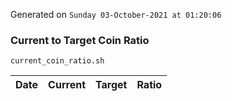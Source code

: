 Generated on `Sunday 03-October-2021 at 01:20:06`

### Current to Target Coin Ratio
`current_coin_ratio.sh`

Date|Current|Target|Ratio
---|---|---|---
